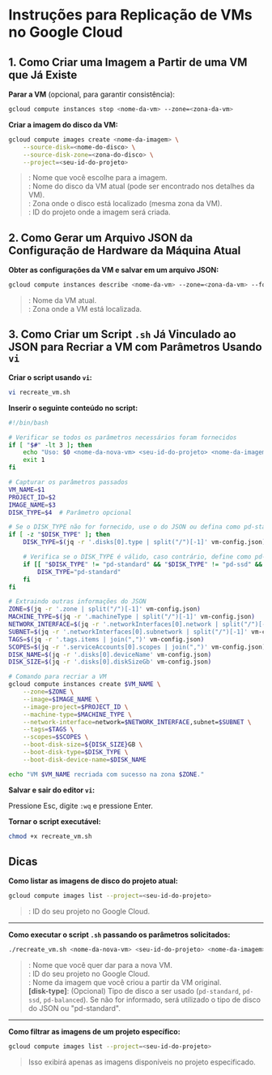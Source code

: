 
# Instruções para Replicação de VMs no Google Cloud


## 1. Como Criar uma Imagem a Partir de uma VM que Já Existe

**Parar a VM** (opcional, para garantir consistência):

```bash
gcloud compute instances stop <nome-da-vm> --zone=<zona-da-vm>
```

**Criar a imagem do disco da VM:**

```bash
gcloud compute images create <nome-da-imagem> \
    --source-disk=<nome-do-disco> \
    --source-disk-zone=<zona-do-disco> \
    --project=<seu-id-do-projeto>
```

> **<nome-da-imagem>**: Nome que você escolhe para a imagem.  
> **<nome-do-disco>**: Nome do disco da VM atual (pode ser encontrado nos detalhes da VM).  
> **<zona-do-disco>**: Zona onde o disco está localizado (mesma zona da VM).  
> **<seu-id-do-projeto>**: ID do projeto onde a imagem será criada.

## 2. Como Gerar um Arquivo JSON da Configuração de Hardware da Máquina Atual

**Obter as configurações da VM e salvar em um arquivo JSON:**

```bash
gcloud compute instances describe <nome-da-vm> --zone=<zona-da-vm> --format=json > vm-config.json
```

> **<nome-da-vm>**: Nome da VM atual.  
> **<zona-da-vm>**: Zona onde a VM está localizada.

## 3. Como Criar um Script `.sh` Já Vinculado ao JSON para Recriar a VM com Parâmetros Usando `vi`

**Criar o script usando `vi`:**

```bash
vi recreate_vm.sh
```

**Inserir o seguinte conteúdo no script:**

```bash
#!/bin/bash

# Verificar se todos os parâmetros necessários foram fornecidos
if [ "$#" -lt 3 ]; then
    echo "Uso: $0 <nome-da-nova-vm> <seu-id-do-projeto> <nome-da-imagem> [disk-type]"
    exit 1
fi

# Capturar os parâmetros passados
VM_NAME=$1
PROJECT_ID=$2
IMAGE_NAME=$3
DISK_TYPE=$4  # Parâmetro opcional

# Se o DISK_TYPE não for fornecido, use o do JSON ou defina como pd-standard
if [ -z "$DISK_TYPE" ]; then
    DISK_TYPE=$(jq -r '.disks[0].type | split("/")[-1]' vm-config.json)

    # Verifica se o DISK_TYPE é válido, caso contrário, define como pd-standard
    if [[ "$DISK_TYPE" != "pd-standard" && "$DISK_TYPE" != "pd-ssd" && "$DISK_TYPE" != "pd-balanced" ]]; then
        DISK_TYPE="pd-standard"
    fi
fi

# Extraindo outras informações do JSON
ZONE=$(jq -r '.zone | split("/")[-1]' vm-config.json)
MACHINE_TYPE=$(jq -r '.machineType | split("/")[-1]' vm-config.json)
NETWORK_INTERFACE=$(jq -r '.networkInterfaces[0].network | split("/")[-1]' vm-config.json)
SUBNET=$(jq -r '.networkInterfaces[0].subnetwork | split("/")[-1]' vm-config.json)
TAGS=$(jq -r '.tags.items | join(",")' vm-config.json)
SCOPES=$(jq -r '.serviceAccounts[0].scopes | join(",")' vm-config.json)
DISK_NAME=$(jq -r '.disks[0].deviceName' vm-config.json)
DISK_SIZE=$(jq -r '.disks[0].diskSizeGb' vm-config.json)

# Comando para recriar a VM
gcloud compute instances create $VM_NAME \
    --zone=$ZONE \
    --image=$IMAGE_NAME \
    --image-project=$PROJECT_ID \
    --machine-type=$MACHINE_TYPE \
    --network-interface=network=$NETWORK_INTERFACE,subnet=$SUBNET \
    --tags=$TAGS \
    --scopes=$SCOPES \
    --boot-disk-size=${DISK_SIZE}GB \
    --boot-disk-type=$DISK_TYPE \
    --boot-disk-device-name=$DISK_NAME

echo "VM $VM_NAME recriada com sucesso na zona $ZONE."
```

**Salvar e sair do editor `vi`:**

Pressione Esc, digite `:wq` e pressione Enter.

**Tornar o script executável:**

```bash
chmod +x recreate_vm.sh
```

## Dicas

**Como listar as imagens de disco do projeto atual:**

```bash
gcloud compute images list --project=<seu-id-do-projeto>
```

> **<seu-id-do-projeto>**: ID do seu projeto no Google Cloud.

---

**Como executar o script `.sh` passando os parâmetros solicitados:**

```bash
./recreate_vm.sh <nome-da-nova-vm> <seu-id-do-projeto> <nome-da-imagem> [disk-type]
```

> **<nome-da-nova-vm>**: Nome que você quer dar para a nova VM.  
> **<seu-id-do-projeto>**: ID do seu projeto no Google Cloud.  
> **<nome-da-imagem>**: Nome da imagem que você criou a partir da VM original.  
> **[disk-type]**: (Opcional) Tipo de disco a ser usado (`pd-standard`, `pd-ssd`, `pd-balanced`). Se não for informado, será utilizado o tipo de disco do JSON ou "pd-standard".

---

**Como filtrar as imagens de um projeto específico:**

```bash
gcloud compute images list --project=<seu-id-do-projeto>
```

> Isso exibirá apenas as imagens disponíveis no projeto especificado.
